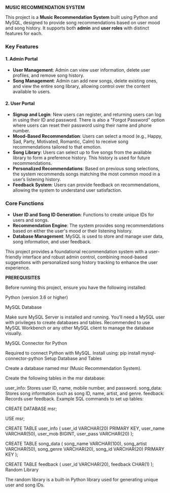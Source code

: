 **MUSIC RECOMMENDATION SYSTEM**

This project is a **Music Recommendation System** built using Python and MySQL, designed to provide song recommendations based on user mood and song history. It supports both **admin** and **user roles** with distinct features for each.

### Key Features

#### 1. **Admin Portal**
   - **User Management**: Admin can view user information, delete user profiles, and remove song history.
   - **Song Management**: Admin can add new songs, delete existing ones, and view the entire song library, allowing control over the content available to users.

#### 2. **User Portal**
   - **Signup and Login**: New users can register, and returning users can log in using their ID and password. There is also a "Forgot Password" option where users can reset their password using their name and phone number.
   - **Mood-Based Recommendation**: Users can select a mood (e.g., Happy, Sad, Party, Motivated, Romantic, Calm) to receive song recommendations tailored to that emotion.
   - **Song Library**: Users can select up to five songs from the available library to form a preference history. This history is used for future recommendations.
   - **Personalized Recommendations**: Based on previous song selections, the system recommends songs matching the most common mood in a user’s listening history.
   - **Feedback System**: Users can provide feedback on recommendations, allowing the system to understand user satisfaction.

### Core Functions

- **User ID and Song ID Generation**: Functions to create unique IDs for users and songs.
- **Recommendation Engine**: The system provides song recommendations based on either the user's mood or their listening history.
- **Database Management**: MySQL is used to store and manage user data, song information, and user feedback.

This project provides a foundational recommendation system with a user-friendly interface and robust admin control, combining mood-based suggestions with personalized song history tracking to enhance the user experience.


**PREREQUISITES**

Before running this project, ensure you have the following installed:

Python (version 3.6 or higher)

MySQL Database

Make sure MySQL Server is installed and running. You’ll need a MySQL user with privileges to create databases and tables.
Recommended to use MySQL Workbench or any other MySQL client to manage the database visually.


MySQL Connector for Python

Required to connect Python with MySQL. Install using:
pip install mysql-connector-python
Setup Database and Tables

Create a database named msr (Music Recommendation System).

Create the following tables in the msr database:

user_info: Stores user ID, name, mobile number, and password.
song_data: Stores song information such as song ID, name, artist, and genre.
feedback: Records user feedback.
Example SQL commands to set up tables:

CREATE DATABASE msr;

USE msr;

CREATE TABLE user_info (
    user_id VARCHAR(20) PRIMARY KEY,
    user_name VARCHAR(50),
    user_mob BIGINT,
    user_pass VARCHAR(20)
);

CREATE TABLE song_data (
    song_name VARCHAR(100),
    song_artist VARCHAR(50),
    song_genre VARCHAR(20),
    song_id VARCHAR(20) PRIMARY KEY
);

CREATE TABLE feedback (
    user_id VARCHAR(20),
    feedback CHAR(1)
);
Random Library

The random library is a built-in Python library used for generating unique user and song IDs.
